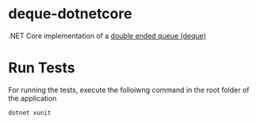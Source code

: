 # deque-dotnetcore
.NET Core implementation of a [double ended queue (deque)](https://en.wikipedia.org/wiki/Double-ended_queue)

# Run Tests
For running the tests, execute the folloiwng command in the root folder of the application
```bash
dotnet xunit
```